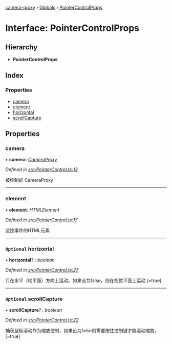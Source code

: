 [camera-proxy](../README.md) › [Globals](../globals.md) › [PointerControlProps](pointercontrolprops.md)

# Interface: PointerControlProps

## Hierarchy

* **PointerControlProps**

## Index

### Properties

* [camera](pointercontrolprops.md#camera)
* [element](pointercontrolprops.md#element)
* [horizontal](pointercontrolprops.md#optional-horizontal)
* [scrollCapture](pointercontrolprops.md#optional-scrollcapture)

## Properties

###  camera

• **camera**: *[CameraProxy](../classes/cameraproxy.md)*

*Defined in [src/PointerControl.ts:13](https://github.com/alibaba/camera-proxy/blob/f61f39b/src/PointerControl.ts#L13)*

被控制的 CameraProxy

___

###  element

• **element**: *HTMLElement*

*Defined in [src/PointerControl.ts:17](https://github.com/alibaba/camera-proxy/blob/f61f39b/src/PointerControl.ts#L17)*

监控事件的HTML元素

___

### `Optional` horizontal

• **horizontal**? : *boolean*

*Defined in [src/PointerControl.ts:27](https://github.com/alibaba/camera-proxy/blob/f61f39b/src/PointerControl.ts#L27)*

只在水平（地平面）方向上运动，如果设为false，则在视觉平面上运动
[=true]

___

### `Optional` scrollCapture

• **scrollCapture**? : *boolean*

*Defined in [src/PointerControl.ts:22](https://github.com/alibaba/camera-proxy/blob/f61f39b/src/PointerControl.ts#L22)*

捕获鼠标滚动作为缩放控制，如果设为false则需要按住控制键才能滚动缩放，
[=true]
